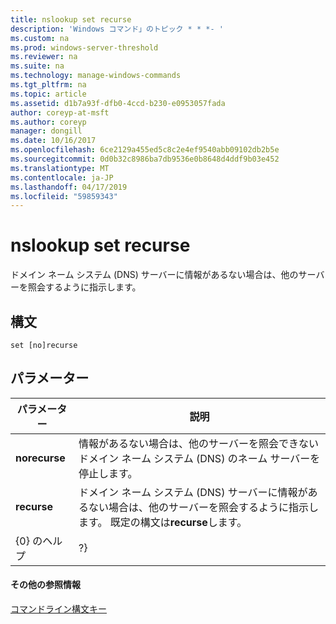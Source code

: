 ```yaml
---
title: nslookup set recurse
description: 'Windows コマンド」のトピック * * *- '
ms.custom: na
ms.prod: windows-server-threshold
ms.reviewer: na
ms.suite: na
ms.technology: manage-windows-commands
ms.tgt_pltfrm: na
ms.topic: article
ms.assetid: d1b7a93f-dfb0-4ccd-b230-e0953057fada
author: coreyp-at-msft
ms.author: coreyp
manager: dongill
ms.date: 10/16/2017
ms.openlocfilehash: 6ce2129a455ed5c8c2e4ef9540abb09102db2b5e
ms.sourcegitcommit: 0d0b32c8986ba7db9536e0b8648d4ddf9b03e452
ms.translationtype: MT
ms.contentlocale: ja-JP
ms.lasthandoff: 04/17/2019
ms.locfileid: "59859343"
---
```

# <a name="nslookup-set-recurse"></a>nslookup set recurse



ドメイン ネーム システム (DNS) サーバーに情報があるない場合は、他のサーバーを照会するように指示します。

## <a name="syntax"></a>構文

```
set [no]recurse
```

## <a name="parameters"></a>パラメーター

|パラメーター|説明|
|---------|-----------|
|**norecurse**|情報があるない場合は、他のサーバーを照会できないドメイン ネーム システム (DNS) のネーム サーバーを停止します。|
|**recurse**|ドメイン ネーム システム (DNS) サーバーに情報があるない場合は、他のサーバーを照会するように指示します。 既定の構文は**recurse**します。|
|{0} のヘルプ | ?}|簡単な概要を表示します。 **nslookup**サブコマンドします。|

#### <a name="additional-references"></a>その他の参照情報

[コマンドライン構文キー](command-line-syntax-key.md)